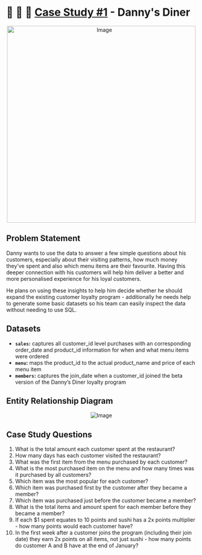 # :ramen: :sushi: :curry: [Case Study #1](https://8weeksqlchallenge.com/case-study-1/) - Danny's Diner 
<p align="center"> <img src="https://8weeksqlchallenge.com/images/case-study-designs/1.png" alt="Image" width="500" height="520">

## Problem Statement
Danny wants to use the data to answer a few simple questions about his customers, especially about their visiting patterns, how much money they’ve spent and also which menu items are their favourite. Having this deeper connection with his customers will help him deliver a better and more personalised experience for his loyal customers.

He plans on using these insights to help him decide whether he should expand the existing customer loyalty program - additionally he needs help to generate some basic datasets so his team can easily inspect the data without needing to use SQL.

## Datasets
- **`sales`:** captures all customer_id level purchases with an corresponding order_date and product_id information for when and what menu items were ordered
- **`menu`:** maps the product_id to the actual product_name and price of each menu item
- **`members`:** captures the join_date when a customer_id joined the beta version of the Danny’s Diner loyalty program

## Entity Relationship Diagram  
<p align="center"> <img src="https://user-images.githubusercontent.com/19737483/223598178-7dca9b22-775d-43f2-9180-5146937975e4.png" alt="Image">

## Case Study Questions
1. What is the total amount each customer spent at the restaurant?
2. How many days has each customer visited the restaurant?
3. What was the first item from the menu purchased by each customer?
4. What is the most purchased item on the menu and how many times was it purchased by all customers?
5. Which item was the most popular for each customer?
6. Which item was purchased first by the customer after they became a member?
7. Which item was purchased just before the customer became a member?
8. What is the total items and amount spent for each member before they became a member?
9. If each $1 spent equates to 10 points and sushi has a 2x points multiplier - how many points would each customer have?
10. In the first week after a customer joins the program (including their join date) they earn 2x points on all items, not just sushi - how many points do customer A and B have at the end of January?
